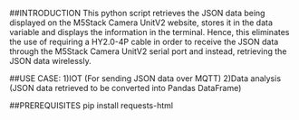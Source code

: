 ##INTRODUCTION
This python script retrieves the JSON data being displayed on the M5Stack Camera UnitV2 website, stores it in the data variable and displays the information in the terminal. 
Hence, this eliminates the use of requiring a HY2.0-4P cable in order to receive the JSON data through the M5Stack Camera UnitV2 serial port and instead, retrieving the JSON data wirelessly.

##USE CASE:
1)IOT (For sending JSON data over MQTT)
2)Data analysis (JSON data retrieved to be converted into Pandas DataFrame)

##PREREQUISITES
pip install requests-html

